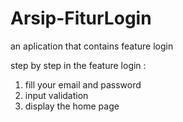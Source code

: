 # Arsip-FiturLogin
an aplication that contains feature login

step by step in the feature login : 
  1. fill your email and password
  2. input validation
  3. display the home page
